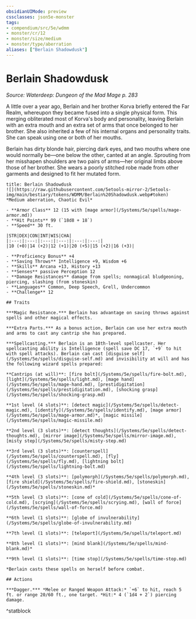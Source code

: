 ```yaml
---
obsidianUIMode: preview
cssclasses: json5e-monster
tags:
- compendium/src/5e/wdmm
- monster/cr/12
- monster/size/medium
- monster/type/aberration
aliases: ["Berlain Shadowdusk"]
---
```

# Berlain Shadowdusk
*Source: Waterdeep: Dungeon of the Mad Mage p. 283*  

A little over a year ago, Berlain and her brother Korva briefly entered the Far Realm, whereupon they became fused into a single physical form. This merging obliterated most of Korva's body and personality, leaving Berlain with an extra mouth and an extra set of arms that once belonged to her brother. She also inherited a few of his internal organs and personality traits. She can speak using one or both of her mouths.

Berlain has dirty blonde hair, piercing dark eyes, and two mouths where one would normally be—one below the other, canted at an angle. Sprouting from her misshapen shoulders are two pairs of arms—her original limbs above those of her brother. She wears a poorly stitched robe made from other garments and designed to fit her mutated form.

```ad-statblock
title: Berlain Shadowdusk
![](https://raw.githubusercontent.com/5etools-mirror-2/5etools-img/main/bestiary/tokens/WDMM/Berlain%20Shadowdusk.webp#token)
*Medium aberration, Chaotic Evil*

- **Armor Class** 12 (15 with [mage armor](/Systems/5e/spells/mage-armor.md))
- **Hit Points** 99 (`18d8 + 18`)
- **Speed** 30 ft.

|STR|DEX|CON|INT|WIS|CHA|
|:---:|:---:|:---:|:---:|:---:|:---:|
|10 (+0)|14 (+2)|12 (+1)|20 (+5)|15 (+2)|16 (+3)|

- **Proficiency Bonus** +4
- **Saving Throws** Intelligence +9, Wisdom +6
- **Skills** Arcana +13, History +13
- **Senses** passive Perception 12
- **Damage Resistances** damage from spells; nonmagical bludgeoning, piercing, slashing (from stoneskin)
- **Languages** Common, Deep Speech, Grell, Undercommon
- **Challenge** 12

## Traits

***Magic Resistance.*** Berlain has advantage on saving throws against spells and other magical effects.

***Extra Parts.*** As a bonus action, Berlain can use her extra mouth and arms to cast any cantrip she has prepared.

***Spellcasting.*** Berlain is an 18th-level spellcaster. Her spellcasting ability is Intelligence (spell save DC 17, `+9` to hit with spell attacks). Berlain can cast [disguise self](/Systems/5e/spells/disguise-self.md) and invisibility at will and has the following wizard spells prepared:

**Cantrips (at will)**: [fire bolt](/Systems/5e/spells/fire-bolt.md), [light](/Systems/5e/spells/light.md), [mage hand](/Systems/5e/spells/mage-hand.md), [prestidigitation](/Systems/5e/spells/prestidigitation.md), [shocking grasp](/Systems/5e/spells/shocking-grasp.md)

**1st level (4 slots)**: [detect magic](/Systems/5e/spells/detect-magic.md), [identify](/Systems/5e/spells/identify.md), [mage armor](/Systems/5e/spells/mage-armor.md)*, [magic missile](/Systems/5e/spells/magic-missile.md)

**2nd level (3 slots)**: [detect thoughts](/Systems/5e/spells/detect-thoughts.md), [mirror image](/Systems/5e/spells/mirror-image.md), [misty step](/Systems/5e/spells/misty-step.md)

**3rd level (3 slots)**: [counterspell](/Systems/5e/spells/counterspell.md), [fly](/Systems/5e/spells/fly.md), [lightning bolt](/Systems/5e/spells/lightning-bolt.md)

**4th level (3 slots)**: [polymorph](/Systems/5e/spells/polymorph.md), [fire shield](/Systems/5e/spells/fire-shield.md), [stoneskin](/Systems/5e/spells/stoneskin.md)*

**5th level (3 slots)**: [cone of cold](/Systems/5e/spells/cone-of-cold.md), [scrying](/Systems/5e/spells/scrying.md), [wall of force](/Systems/5e/spells/wall-of-force.md)

**6th level (1 slots)**: [globe of invulnerability](/Systems/5e/spells/globe-of-invulnerability.md)

**7th level (1 slots)**: [teleport](/Systems/5e/spells/teleport.md)

**8th level (1 slots)**: [mind blank](/Systems/5e/spells/mind-blank.md)*

**9th level (1 slots)**: [time stop](/Systems/5e/spells/time-stop.md)

*Berlain casts these spells on herself before combat.

## Actions

***Dagger.*** *Melee or Ranged Weapon Attack:* `+6` to hit, reach 5 ft. or range 20/60 ft., one target. *Hit:* 4 (`1d4 + 2`) piercing damage.
```
^statblock